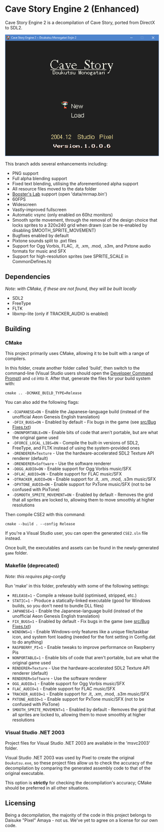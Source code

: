 # Cave Story Engine 2 (Enhanced)

Cave Story Engine 2 is a decompilation of Cave Story, ported from DirectX to SDL2.

![Screenshot](screenshot.png)

This branch adds several enhancements including:
* PNG support
* Full alpha blending support
* Fixed text blending, utilising the aforementioned alpha support
* All resource files moved to the data folder
* [Booster's Lab](https://github.com/taedixon/boosters-lab) support (open 'data/mrmap.bin')
* 60FPS
* Widescreen
* Vastly-improved fullscreen
* Automatic vsync (only enabled on 60hz monitors)
* Smooth sprite movement, through the removal of the design choice that locks sprites to a 320x240 grid when drawn (can be re-enabled by disabling SMOOTH_SPRITE_MOVEMENT)
* Bugfixes enabled by default
* Pixtone sounds split to .pxt files
* Support for Ogg Vorbis, FLAC, .it, .xm, .mod, .s3m, and Pxtone audio formats for music and SFX
* Support for high-resolution sprites (see SPRITE_SCALE in CommonDefines.h)

## Dependencies

*Note: with CMake, if these are not found, they will be built locally*

* SDL2
* FreeType
* FLTK
* libxmp-lite (only if TRACKER_AUDIO is enabled)

## Building

### CMake

This project primarily uses CMake, allowing it to be built with a range of compilers.

In this folder, create another folder called 'build', then switch to the command-line (Visual Studio users should open the [Developer Command Prompt](https://docs.microsoft.com/en-us/dotnet/framework/tools/developer-command-prompt-for-vs)) and `cd` into it. After that, generate the files for your build system with:

```
cmake .. -DCMAKE_BUILD_TYPE=Release
```

You can also add the following flags:
* `-DJAPANESE=ON` - Enable the Japanese-language build (instead of the unofficial Aeon Genesis English translation)
* `-DFIX_BUGS=ON` - Enabled by default - Fix bugs in the game (see [src/Bug Fixes.txt](src/Bug%20Fixes.txt))
* `-DNONPORTABLE=ON` - Enable bits of code that aren't portable, but are what the original game used
* `-DFORCE_LOCAL_LIBS=ON` - Compile the built-in versions of SDL2, FreeType, and FLTK instead of using the system-provided ones
* `-DRENDERER=Texture` - Use the hardware-accelerated SDL2 Texture API renderer (default)
* `-DRENDERER=Software` - Use the software renderer
* `-DOGG_AUDIO=ON` - Enable support for Ogg Vorbis music/SFX
* `-DFLAC_AUDIO=ON` - Enable support for FLAC music/SFX
* `-DTRACKER_AUDIO=ON` - Enable support for .it, .xm, .mod, .s3m music/SFX
* `-DPXTONE_AUDIO=ON` - Enable support for PxTone music/SFX (not to be confused with PixTone)
* `-DSMOOTH_SPRITE_MOVEMENT=ON` - Enabled by default - Removes the grid that all sprites are locked to, allowing them to move smoothly at higher resolutions

Then compile CSE2 with this command:

```
cmake --build . --config Release
```

If you're a Visual Studio user, you can open the generated `CSE2.sln` file instead.

Once built, the executables and assets can be found in the newly-generated `game` folder.

### Makefile (deprecated)

*Note: this requires pkg-config*

Run 'make' in this folder, preferably with some of the following settings:

* `RELEASE=1` - Compile a release build (optimised, stripped, etc.)
* `STATIC=1` - Produce a statically-linked executable (good for Windows builds, so you don't need to bundle DLL files)
* `JAPANESE=1` - Enable the Japanese-language build (instead of the unofficial Aeon Genesis English translation)
* `FIX_BUGS=1` - Enabled by default - Fix bugs in the game (see [src/Bug Fixes.txt](src/Bug%20Fixes.txt))
* `WINDOWS=1` - Enable Windows-only features like a unique file/taskbar icon, and system font loading (needed for the font setting in Config.dat to do anything)
* `RASPBERRY_PI=1` - Enable tweaks to improve performance on Raspberry Pis
* `NONPORTABLE=1` - Enable bits of code that aren't portable, but are what the original game used
* `RENDERER=Texture` - Use the hardware-accelerated SDL2 Texture API renderer (default)
* `RENDERER=Software` - Use the software renderer
* `OGG_AUDIO=1` - Enable support for Ogg Vorbis music/SFX
* `FLAC_AUDIO=1` - Enable support for FLAC music/SFX
* `TRACKER_AUDIO=1` - Enable support for .it, .xm, .mod, .s3m music/SFX
* `PXTONE_AUDIO=1` - Enable support for PxTone music/SFX (not to be confused with PixTone)
* `SMOOTH_SPRITE_MOVEMENT=1` - Enabled by default - Removes the grid that all sprites are locked to, allowing them to move smoothly at higher resolutions

### Visual Studio .NET 2003

Project files for Visual Studio .NET 2003 are available in the 'msvc2003' folder.

Visual Studio .NET 2003 was used by Pixel to create the original `Doukutsu.exe`, so these project files allow us to check the accuracy of the decompilation by comparing the generated assembly code to that of the original executable.

This option is **strictly** for checking the decompilation's accuracy; CMake should be preferred in all other situations.

## Licensing

Being a decompilation, the majority of the code in this project belongs to Daisuke "Pixel" Amaya - not us. We've yet to agree on a license for our own code.
